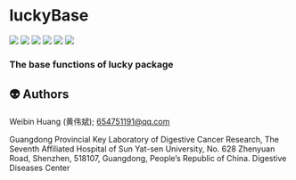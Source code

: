 

# luckyBase

<p align="left">
<a href=""><img src="https://img.shields.io/github/r-package/v/huangwb8/luckyBase"></a>
<a href="https://github.com/huangwb8/luckyBase/blob/master/license.txt"><img src="https://img.shields.io/badge/license-MIT-green"></a>
<a href=""><img src="https://img.shields.io/badge/platform-windows%20%7C%20linux-lightgrey"></a>
<a href=""><img src="https://img.shields.io/github/commit-activity/m/huangwb8/luckyBase"></a>
<a href=""><img src="https://img.shields.io/github/stars/huangwb8/luckyBase?style=social"></a>
<a href="https://github.com/huangwb8/luckyBase/issues"><img src="https://img.shields.io/github/issues-raw/huangwb8/luckyBase"></a>
</p>

###  The base functions of lucky package


## :alien: Authors

Weibin Huang (黄伟斌);  <654751191@qq.com>

Guangdong Provincial Key Laboratory of Digestive Cancer Research, The Seventh Affiliated Hospital of Sun Yat-sen University, No. 628 Zhenyuan Road, Shenzhen, 518107, Guangdong, People’s Republic of China. Digestive Diseases Center


